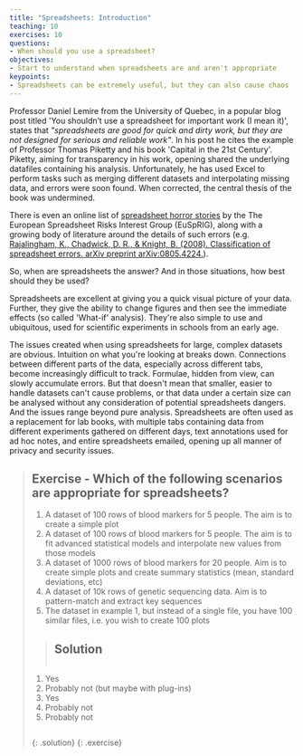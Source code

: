 ```yaml
---
title: "Spreadsheets: Introduction"
teaching: 10
exercises: 10
questions:
- When should you use a spreadsheet?
objectives:
- Start to understand when spreadsheets are and aren't appropriate
keypoints:
- Spreadsheets can be extremely useful, but they can also cause chaos
---
```


Professor Daniel Lemire from the University of Quebec, in a popular blog post titled 'You shouldn’t use a spreadsheet for important work (I mean it)', 
states that *"spreadsheets are good for quick and dirty work, but they are not designed for serious and reliable work"*. In his post he cites the
example of Professor Thomas Piketty and his book 'Capital in the 21st Century'. Piketty, aiming for transparency in his work, opening shared the 
underlying datafiles containing his analysis. Unfortunately, he has used Excel to perform tasks such as merging different datasets and interpolating
missing data, and errors were soon found. When corrected, the central thesis of the book was undermined.

There is even an online list of [spreadsheet horror stories](http://www.eusprig.org/horror-stories.htm) by the The European Spreadsheet Risks Interest Group (EuSpRIG), 
along with a growing body of literature around the details of such errors (e.g. [Rajalingham, K., Chadwick, D. R., & Knight, B. (2008). Classification of spreadsheet errors. arXiv preprint arXiv:0805.4224.](https://arxiv.org/abs/0805.4224)).

So, when are spreadsheets the answer? And in those situations, how best should they be used?

Spreadsheets are excellent at giving you a quick visual picture of your data. Further, they give the ability to change figures and then see the 
immediate effects (so called 'What-if' analysis). They're also simple to use and ubiquitous, used for scientific experiments in schools from an early
age.

The issues created when using spreadsheets for large, complex datasets are obvious. Intuition on what you're looking at breaks down. Connections
between different parts of the data, especially across different tabs, become increasingly difficult to track. Formulae, hidden from view, can
slowly accumulate errors. But that doesn't mean that smaller, easier to handle datasets can't cause problems, or that data under a certain size can
be analysed without any consideration of potential spreadsheets dangers. And the issues range beyond pure analysis. Spreadsheets are often used
as a replacement for lab books, with multiple tabs containing data from different experiments gathered on different days, text annotations used for
ad hoc notes, and entire spreadsheets emailed, opening up all manner of privacy and security issues.


> ## Exercise - Which of the following scenarios are appropriate for spreadsheets?
> 
> 1. A dataset of 100 rows of blood markers for 5 people. The aim is to create a simple plot
> 2. A dataset of 100 rows of blood markers for 5 people. The aim is to fit advanced statistical models and interpolate new values from those models
> 3. A dataset of 1000 rows of blood markers for 20 people. Aim is to create simple plots and create summary statistics (mean, standard deviations, etc)
> 4. A dataset of 10k rows of genetic sequencing data. Aim is to pattern-match and extract key sequences
> 5. The dataset in example 1, but instead of a single file, you have 100 similar files, i.e. you wish to create 100 plots
> 
>
> > ## Solution
> >
> >
> > ~~~
> 1. Yes
> 2. Probably not (but maybe with plug-ins)
> 3. Yes
> 4. Probably not
> 5. Probably not
> > ~~~
> {: .solution}
{: .exercise}